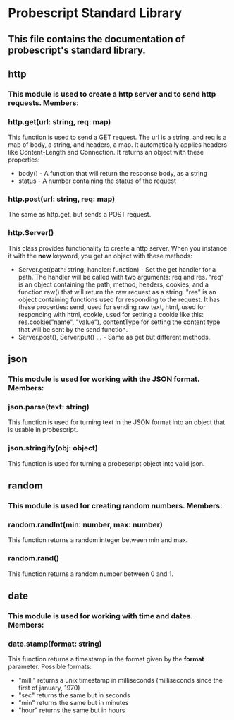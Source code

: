 # Probescript Standard Library
## This file contains the documentation of probescript's standard library.

## http
### This module is used to create a http server and to send http requests. Members:

### http.get(url: string, req: map)
This function is used to send a GET request. The url is a string, and req is a map of body, a string, and headers, a map. It automatically applies headers like Content-Length and Connection. It returns an object with these properties:
- body() - A function that will return the response body, as a string
- status - A number containing the status of the request

### http.post(url: string, req: map)
The same as http.get, but sends a POST request.

### http.Server()
This class provides functionality to create a http server. When you instance it with the **new** keyword, you get an object with these methods:
- Server.get(path: string, handler: function) - Set the get handler for a path. The handler will be called with two arguments: req and res. "req" is an object containing the path, method, headers, cookies, and a function raw() that will return the raw request as a string. "res" is an object containing functions used for responding to the request. It has these properties: send, used for sending raw text, html, used for responding with html, cookie, used for setting a cookie like this: res.cookie("name", "value"), contentType for setting the content type that will be sent by the send function. 
- Server.post(), Server.put() ... - Same as get but different methods.

## json
### This module is used for working with the JSON format. Members:

### json.parse(text: string)
This function is used for turning text in the JSON format into an object that is usable in probescript. 

### json.stringify(obj: object)
This function is used for turning a probescript object into valid json.

## random
### This module is used for creating random numbers. Members:

### random.randInt(min: number, max: number)
This function returns a random integer between min and max.

### random.rand()
This function returns a random number between 0 and 1.

## date
### This module is used for working with time and dates. Members:

### date.stamp(format: string)
This function returns a timestamp in the format given by the **format** parameter. Possible formats:
- "milli" returns a unix timestamp in milliseconds (milliseconds since the first of january, 1970)
- "sec" returns the same but in seconds
- "min" returns the same but in minutes
- "hour" returns the same but in hours

